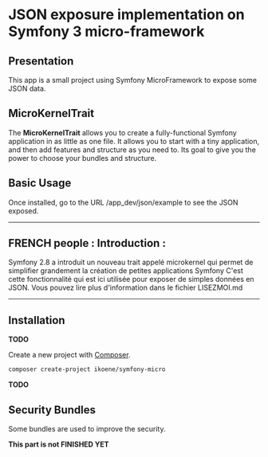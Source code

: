 
# JSON exposure implementation on Symfony 3 micro-framework

## Presentation

This app is a small project using Symfony MicroFramework to expose some JSON data.

## MicroKernelTrait

The **MicroKernelTrait** allows you to create a fully-functional Symfony application in as little as one file. It allows you to start with a tiny application, and then add features and structure as you need to. Its goal to give you the power to choose your bundles and structure.

## Basic Usage

Once installed, go to the URL /app_dev/json/example to see the JSON exposed.

_______________
## FRENCH people : Introduction :
Symfony 2.8 a introduit un nouveau trait appelé microkernel
qui permet de simplifier grandement la création de petites applications Symfony
C'est cette fonctionnalité qui est ici utilisée pour exposer de simples données en JSON.
Vous pouvez lire plus d'information dans le fichier LISEZMOI.md
_______________

## Installation

**TODO**

Create a new project with [Composer](https://getcomposer.org/).

```bash
composer create-project ikoene/symfony-micro
```

**TODO**


## Security Bundles

Some bundles are used to improve the security.

**This part is not FINISHED YET**
